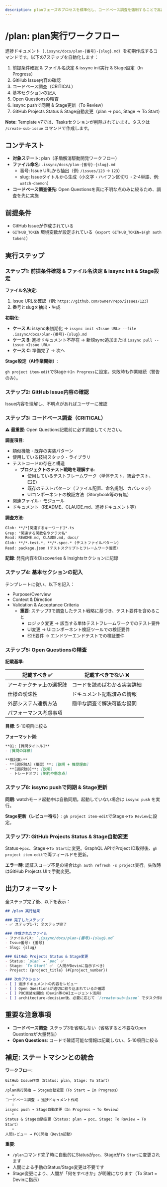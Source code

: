 ```yaml
---
description: planフェーズのプロセスを標準化し、コードベース調査を強制することで高品質な進捗ドキュメント作成を実現
---
```


# /plan: plan実行ワークフロー

進捗ドキュメント（`.issync/docs/plan-{番号}-{slug}.md`）を初期作成するコマンドです。以下の7ステップを自動化します：

1. 前提条件確認 & ファイル名決定 & issync init実行 & Stage設定（In Progress）
2. GitHub Issue内容の確認
3. コードベース調査（CRITICAL）
4. 基本セクションの記入
5. Open Questionsの精査
6. issync pushで同期 & Stage更新（To Review）
7. GitHub Projects Status & Stage自動変更（plan → poc, Stage → To Start）

**Note**: Template v7では、Tasksセクションが削除されています。タスクは `/create-sub-issue` コマンドで作成します。

## コンテキスト

- **対象ステート**: plan（矛盾解消駆動開発ワークフロー）
- **ファイル命名**: `.issync/docs/plan-{番号}-{slug}.md`
  - 番号: Issue URLから抽出（例: `/issues/123` → `123`）
  - slug: Issueタイトルから生成（小文字・ハイフン区切り・2-4単語、例: `watch-daemon`）
- **コードベース調査優先**: Open Questionsを真に不明な点のみに絞るため、調査を先に実施

## 前提条件

- GitHub Issueが作成されている
- `GITHUB_TOKEN` 環境変数が設定されている（`export GITHUB_TOKEN=$(gh auth token)`）

## 実行ステップ

### ステップ1: 前提条件確認 & ファイル名決定 & issync init & Stage設定

**ファイル名決定**:
1. Issue URLを確認（例: `https://github.com/owner/repo/issues/123`）
2. 番号とslugを抽出・生成

**初期化**:
- **ケース A**: issync未初期化 → `issync init <Issue URL> --file .issync/docs/plan-{番号}-{slug}.md`
- **ケース B**: 進捗ドキュメント不存在 → 新規sync追加または `issync pull --issue <Issue URL>`
- **ケース C**: 準備完了 → 次へ

**Stage設定（AI作業開始）**:

`gh project item-edit`でStage→`In Progress`に設定。失敗時も作業継続（警告のみ）。

### ステップ2: GitHub Issue内容の確認

Issue内容を理解し、不明点があればユーザーに確認

### ステップ3: コードベース調査（CRITICAL）

⚠️ **最重要**: Open Questions記載前に必ず調査してください。

**調査項目**:
- 類似機能・既存の実装パターン
- 使用している技術スタック・ライブラリ
- テストコードの存在と構造
  - **プロジェクトのテスト戦略を理解する**:
    - 使用しているテストフレームワーク（単体テスト、統合テスト、E2E）
    - 既存のテストパターン（ファイル配置、命名規則、カバレッジ）
    - UIコンポーネントの検証方法（Storybook等の有無）
- 関連ファイル・モジュール
- ドキュメント（README、CLAUDE.md、進捗ドキュメント等）

**調査方法**:
```
Glob: **/*[関連するキーワード]*.ts
Grep: "関連する関数名やクラス名"
Read: README.md, CLAUDE.md, docs/
Glob: **/*.test.*, **/*.spec.* (テストファイルパターン)
Read: package.json (テストスクリプトとフレームワーク確認)
```

**記録**: 発見内容をDiscoveries & Insightsセクションに記録

### ステップ4: 基本セクションの記入

テンプレートに従い、以下を記入：
- Purpose/Overview
- Context & Direction
- Validation & Acceptance Criteria
  - **重要**: ステップ3で調査したテスト戦略に基づき、テスト要件を含めること
    - ロジック変更 → 該当する単体テストフレームワークでのテスト要件
    - UI変更 → UIコンポーネント検証ツールでの検証要件
    - E2E要件 → エンドツーエンドテストでの検証要件

### ステップ5: Open Questionsの精査

**記載基準**:

| 記載すべき ✅ | 記載すべきでない ❌ |
|-------------|------------------|
| アーキテクチャ上の選択肢 | コードを読めばわかる実装詳細 |
| 仕様の曖昧性 | ドキュメント記載済みの情報 |
| 外部システム連携方法 | 簡単な調査で解決可能な疑問 |
| パフォーマンス考慮事項 | |

**目標**: 5-10項目に絞る

**フォーマット例**:
```markdown
**Q1: [質問タイトル]**
- [質問の詳細]

**検討案:**
- **[選択肢A]（推奨）**: [説明 + 推奨理由]
- **[選択肢B]**: [説明]
  - トレードオフ: [制約や懸念点]
```

### ステップ6: issync pushで同期 & Stage更新

**同期**:
watchモード起動中は自動同期。起動していない場合は `issync push` を実行。

**Stage更新（レビュー待ち）**: `gh project item-edit`でStage→`To Review`に設定。

### ステップ7: GitHub Projects Status & Stage自動変更

Status→`poc`、Stage→`To Start`に変更。GraphQL APIでProject ID取得後、`gh project item-edit`で両フィールドを更新。

**エラー時**: 認証スコープ不足の場合は`gh auth refresh -s project`実行。失敗時はGitHub Projects UIで手動変更。

## 出力フォーマット

全ステップ完了後、以下を表示：

```markdown
## /plan 実行結果

### 完了したステップ
- ✅ ステップ1-7: 全ステップ完了

### 作成されたファイル
- ファイルパス: `.issync/docs/plan-{番号}-{slug}.md`
- Issue番号: {番号}
- Slug: {slug}

### GitHub Projects Status & Stage変更
- Status: `plan` → `poc` ✅
- Stage: `To Start` ✅ （人間がDevinに指示すべき）
- Project: {project_title} (#{project_number})

### 次のアクション
- [ ] 進捗ドキュメントの内容をレビュー
- [ ] Open Questionsが適切に絞り込まれているか確認
- [ ] POC実装を開始（Devin等のAIエージェント活用）
- [ ] architecture-decision後、必要に応じて `/create-sub-issue` でタスク作成
```

## 重要な注意事項

- **コードベース調査**: ステップ3を省略しない（省略すると不要なOpen Questionsが大量発生）
- **Open Questions**: コードで確認可能な情報は記載しない、5-10項目に絞る

## 補足: ステートマシンとの統合

**ワークフロー**:
```
GitHub Issue作成（Status: plan, Stage: To Start）
   ↓
/plan実行開始 → Stage自動変更（To Start → In Progress）
   ↓
コードベース調査 → 進捗ドキュメント作成
   ↓
issync push → Stage自動変更（In Progress → To Review）
   ↓
Status & Stage自動変更（Status: plan → poc, Stage: To Review → To Start）
   ↓
人間レビュー → POC開始（Devin起動）
```

**重要**:
- `/plan`コマンド完了時に自動的にStatusが`poc`、Stageが`To Start`に変更されます
- 人間による手動のStatus/Stage変更は不要です
- Stage変更により、人間が「何をすべきか」が明確になります（To Start = Devinに指示）
